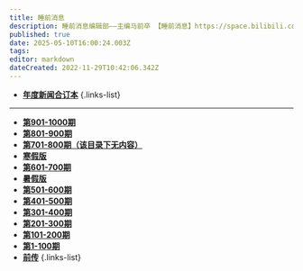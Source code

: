 ```yaml
---
title: 睡前消息
description: 睡前消息编辑部——主编马前卒 【睡前消息】https://space.bilibili.com/316568752【文稿合集】https://mp.weixin.qq.com/mp/appmsgalbum?action=getalbum&album_id=3119370632720400390
published: true
date: 2025-05-10T16:00:24.003Z
tags: 
editor: markdown
dateCreated: 2022-11-29T10:42:06.342Z
---
```


- [**年度新闻合订本**](./main/annual.md)
{.links-list}

---

- [**第901-1000期**](./main/901-1000.md)
- [**第801-900期**](./main/801-900.md)
- [**第701-800期（该目录下无内容）**](./main/701-800.md)
- [**寒假版**](./main/winterbreak2023.md)
- [**第601-700期**](./main/601-700.md)
- [**暑假版**](./main/summerbreak.md)
- [**第501-600期**](./main/501-600.md)
- [**第401-500期**](./main/401-500.md)
- [**第301-400期**](./main/301-400.md)
- [**第201-300期**](./main/201-300.md)
- [**第101-200期**](./main/101-200.md)
- [**第1-100期**](./main/1-100.md)
- [**前传**](./main/prequel.md)
{.links-list}